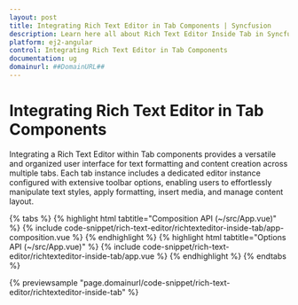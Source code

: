 ```yaml
---
layout: post
title: Integrating Rich Text Editor in Tab Components | Syncfusion
description: Learn here all about Rich Text Editor Inside Tab in Syncfusion Angular Rich Text Editor component of Syncfusion Essential JS 2 and more.
platform: ej2-angular
control: Integrating Rich Text Editor in Tab Components 
documentation: ug
domainurl: ##DomainURL##
---
```


# Integrating Rich Text Editor in Tab Components

Integrating a Rich Text Editor within Tab components provides a versatile and organized user interface for text formatting and content creation across multiple tabs.  Each tab instance includes a dedicated editor instance configured with extensive toolbar options, enabling users to effortlessly manipulate text styles, apply formatting, insert media, and manage content layout.

{% tabs %}
{% highlight html tabtitle="Composition API (~/src/App.vue)" %}
{% include code-snippet/rich-text-editor/richtexteditor-inside-tab/app-composition.vue %}
{% endhighlight %}
{% highlight html tabtitle="Options API (~/src/App.vue)" %}
{% include code-snippet/rich-text-editor/richtexteditor-inside-tab/app.vue %}
{% endhighlight %}
{% endtabs %}
        
{% previewsample "page.domainurl/code-snippet/rich-text-editor/richtexteditor-inside-tab" %}